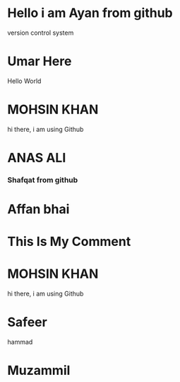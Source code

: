 <h1>Hello i am Ayan from github</h1>
<p>version control system</p>
<h1>Umar Here</h1>
<p>Hello World</p>
<h1>MOHSIN KHAN</h1>
<p>hi there, i am using Github</p>
<h1>ANAS ALI</h1>
<h3>Shafqat from github</h3>
<h1>Affan bhai </h1>
<h1>This Is My Comment</h1>
<h1>MOHSIN KHAN</h1>
<p>hi there, i am using Github</p>
<h1>Safeer</h1>
hammad
<h1> Muzammil </h1>
